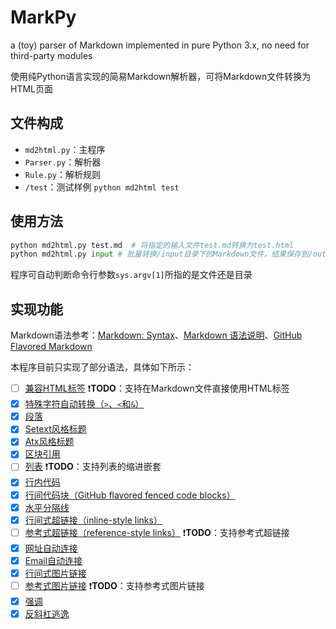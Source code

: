 # MarkPy
a (toy) parser of Markdown implemented in pure Python 3.x, no need for third-party modules

使用纯Python语言实现的简易Markdown解析器，可将Markdown文件转换为HTML页面

## 文件构成

+ `md2html.py`：主程序
+ `Parser.py`：解析器
+ `Rule.py`：解析规则
+ `/test`：测试样例 `python md2html test`

## 使用方法

``` python
python md2html.py test.md  # 将指定的输入文件test.md转换为test.html
python md2html.py input # 批量转换/input目录下的Markdown文件，结果保存到/output目录
```

程序可自动判断命令行参数`sys.argv[1]`所指的是文件还是目录

## 实现功能

Markdown语法参考：[Markdown: Syntax](http://daringfireball.net/projects/markdown/syntax)、[Markdown 语法说明](http://wowubuntu.com/markdown/index.html)、[GitHub Flavored Markdown](https://help.github.com/articles/github-flavored-markdown)

本程序目前只实现了部分语法，具体如下所示：

- [ ] [兼容HTML标签](http://daringfireball.net/projects/markdown/syntax#html)   :exclamation:**TODO**：支持在Markdown文件直接使用HTML标签
- [x] [特殊字符自动转换（`>`、`<`和`&`）](http://daringfireball.net/projects/markdown/syntax#autoescape)
- [x] [段落](http://daringfireball.net/projects/markdown/syntax#p)
- [x] [Setext风格标题](http://daringfireball.net/projects/markdown/syntax#header)
- [x] [Atx风格标题](http://daringfireball.net/projects/markdown/syntax#header)
- [x] [区块引用](http://daringfireball.net/projects/markdown/syntax#blockquote)
- [ ] [列表](http://daringfireball.net/projects/markdown/syntax#list)   :exclamation:**TODO**：支持列表的缩进嵌套
- [x] [行内代码](http://daringfireball.net/projects/markdown/syntax#code)
- [x] [行间代码块（GitHub flavored fenced code blocks）](https://help.github.com/articles/github-flavored-markdown/#fenced-code-blocks)
- [x] [水平分隔线](http://daringfireball.net/projects/markdown/syntax#hr)
- [x] [行间式超链接（inline-style links）](http://daringfireball.net/projects/markdown/syntax#link)
- [ ] [参考式超链接（reference-style links）](http://daringfireball.net/projects/markdown/syntax#link)   :exclamation:**TODO**：支持参考式超链接
- [x] [网址自动连接](http://daringfireball.net/projects/markdown/syntax#autolink)
- [x] [Email自动连接](http://daringfireball.net/projects/markdown/syntax#autolink)
- [x] [行间式图片链接](http://daringfireball.net/projects/markdown/syntax#img)
- [ ] [参考式图片链接](http://daringfireball.net/projects/markdown/syntax#img)    :exclamation:**TODO**：支持参考式图片链接
- [x] [强调](http://daringfireball.net/projects/markdown/syntax#em)
- [x] [反斜杠逃逸](http://daringfireball.net/projects/markdown/syntax#backslash)